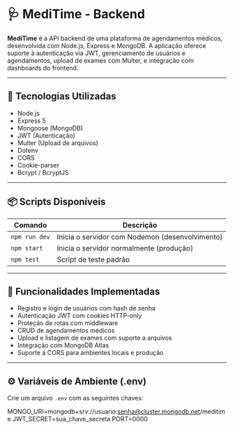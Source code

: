 # 🩺 MediTime - Backend

**MediTime** é a API backend de uma plataforma de agendamentos médicos, desenvolvida com Node.js, Express e MongoDB. A aplicação oferece suporte à autenticação via JWT, gerenciamento de usuários e agendamentos, upload de exames com Multer, e integração com dashboards do frontend.

---

## 🚀 Tecnologias Utilizadas

- Node.js
- Express 5
- Mongoose (MongoDB)
- JWT (Autenticação)
- Multer (Upload de arquivos)
- Dotenv
- CORS
- Cookie-parser
- Bcrypt / BcryptJS

---

## 📦 Scripts Disponíveis

| Comando           | Descrição                                     |
|------------------|------------------------------------------------|
| `npm run dev`    | Inicia o servidor com Nodemon (desenvolvimento) |
| `npm start`      | Inicia o servidor normalmente (produção)       |
| `npm test`       | Script de teste padrão                         |

---

## 🔐 Funcionalidades Implementadas

- Registro e login de usuários com hash de senha
- Autenticação JWT com cookies HTTP-only
- Proteção de rotas com middleware
- CRUD de agendamentos médicos
- Upload e listagem de exames com suporte a arquivos
- Integração com MongoDB Atlas
- Suporte a CORS para ambientes locais e produção

---

## ⚙️ Variáveis de Ambiente (.env)

Crie um arquivo `.env` com as seguintes chaves:

MONGO_URI=mongodb+srv://usuario:senha@cluster.mongodb.net/meditime
JWT_SECRET=sua_chave_secreta
PORT=0000
